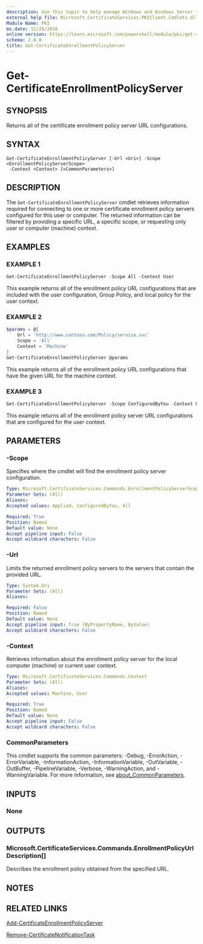 ```yaml
---
description: Use this topic to help manage Windows and Windows Server technologies with Windows PowerShell.
external help file: Microsoft.CertificateServices.PKIClient.Cmdlets.dll-Help.xml
Module Name: PKI
ms.date: 12/20/2016
online version: https://learn.microsoft.com/powershell/module/pki/get-certificateenrollmentpolicyserver?view=windowsserver2025-ps&wt.mc_id=ps-gethelp
schema: 2.0.0
title: Get-CertificateEnrollmentPolicyServer
---
```


# Get-CertificateEnrollmentPolicyServer

## SYNOPSIS
Returns all of the certificate enrollment policy server URL configurations.

## SYNTAX

```
Get-CertificateEnrollmentPolicyServer [-Url <Uri>] -Scope <EnrollmentPolicyServerScope>
 -Context <Context> [<CommonParameters>]
```

## DESCRIPTION

The `Get-CertificateEnrollmentPolicyServer` cmdlet retrieves information required for connecting to
one or more certificate enrollment policy servers configured for this user or computer. The returned
information can be filtered by providing a specific URL, a specific scope, or requesting only user
or computer (machine) context.

## EXAMPLES

### EXAMPLE 1

```powershell
Get-CertificateEnrollmentPolicyServer -Scope All -Context User
```

This example returns all of the enrollment policy URL configurations that are included with the user
configuration, Group Policy, and local policy for the user context.

### EXAMPLE 2

```powershell
$params = @{
    Url = 'http://www.contoso.com/Policy/service.svc'
    Scope = 'All'
    Context = 'Machine'
}
Get-CertificateEnrollmentPolicyServer @params
```

This example returns all of the enrollment policy URL configurations that have the given URL for the
machine context.

### EXAMPLE 3

```powershell
Get-CertificateEnrollmentPolicyServer -Scope ConfiguredByYou -Context User
```

This example returns all of the enrollment policy server URL configurations that are configured for
the user context.

## PARAMETERS

### -Scope

Specifies where the cmdlet will find the enrollment policy server configuration.

```yaml
Type: Microsoft.CertificateServices.Commands.EnrollmentPolicyServerScope
Parameter Sets: (All)
Aliases:
Accepted values: Applied, ConfiguredByYou, All

Required: True
Position: Named
Default value: None
Accept pipeline input: False
Accept wildcard characters: False
```

### -Url

Limits the returned enrollment policy servers to the servers that contain the provided URL.

```yaml
Type: System.Uri
Parameter Sets: (All)
Aliases:

Required: False
Position: Named
Default value: None
Accept pipeline input: True (ByPropertyName, ByValue)
Accept wildcard characters: False
```

### -Context

Retrieves information about the enrollment policy server for the local computer (machine) or current
user context.

```yaml
Type: Microsoft.CertificateServices.Commands.Context
Parameter Sets: (All)
Aliases:
Accepted values: Machine, User

Required: True
Position: Named
Default value: None
Accept pipeline input: False
Accept wildcard characters: False
```

### CommonParameters

This cmdlet supports the common parameters: -Debug, -ErrorAction, -ErrorVariable,
-InformationAction, -InformationVariable, -OutVariable, -OutBuffer, -PipelineVariable, -Verbose,
-WarningAction, and -WarningVariable. For more information, see
[about_CommonParameters](https://go.microsoft.com/fwlink/?LinkID=113216).

## INPUTS

### None

## OUTPUTS

### Microsoft.CertificateServices.Commands.EnrollmentPolicyUrlDescription[]

Describes the enrollment policy obtained from the specified URL.

## NOTES

## RELATED LINKS

[Add-CertificateEnrollmentPolicyServer](./Add-CertificateEnrollmentPolicyServer.md)

[Remove-CertificateNotificationTask](./Remove-CertificateNotificationTask.md)

